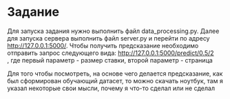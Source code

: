# Задание
Для запуска задания нужно выполнить файл data_processing.py.
Далее для запуска сервера выполнить файл server.py и перейти по адресу http://127.0.0.1:5000/.
Чтобы получить предсказание необходимо отправить запрос следующего вида: http://127.0.0.1:5000/predict/0.5/2  
, где первый параметр - размер ставки, второй параметр - страница

Для того чтобы посмотреть, на основе чего делается предсказание, как был сформирован обучающий датасет, то можно скачать ноутбук, там я указал некоторые свои мысли, 
почему я что-то сделал или не сделал
